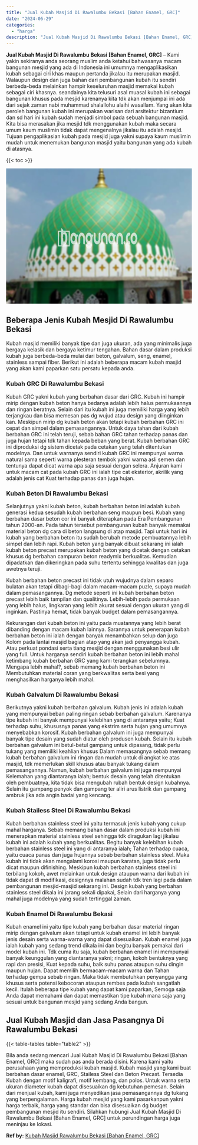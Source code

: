 ```yaml
---
title: "Jual Kubah Masjid Di Rawalumbu Bekasi [Bahan Enamel, GRC]"
date: "2024-06-29"
categories: 
  - "harga"
description: "Jual Kubah Masjid Di Rawalumbu Bekasi [Bahan Enamel, GRC]. Bila anda sedang mencari Jual Kubah Masjid Di Rawalumbu Bekasi [Bahan Enamel, GRC] maka sudah pa..."
---
```


**Jual Kubah Masjid Di Rawalumbu Bekasi \[Bahan Enamel, GRC\]** – Kami yakin sekiranya anda seorang muslim anda ketahui bahwasanya macam bangunan mesjid yang ada di Indonesia ini umumnya mengaplikasikan kubah sebagai ciri khas maupun pertanda jikalau itu merupakan masjid. Walaupun design dan juga bahan dari pembangunan kubah itu sendiri berbeda-beda melainkan hampir keseluruhan masjid memakai kubah sebagai ciri khasnya. seandainya kita telusuri asal muasal kubah ini sebagai bangunan khusus pada mesjid karenanya kita tdk akan menjumpai ini ada dari sejak zaman nabi muhammad shalallohu alaihi wasallam. Yang akan kita peroleh bangunan kubah ini merupakan warisan dari arsitektur bizantium dan sd hari ini kubah sudah menjadi simbol pada sebuah bangunan masjid. Kita bisa merasakan jika mesjid tdk menggunakan kubah maka secara umum kaum muslimin tidak dapat mengenalnya jikalau itu adalah mesjid. Tujuan pengaplikasian kubah pada mesjid juga yakni supaya kaum muslimin mudah untuk menemukan bangunan masjid yaitu bangunan yang ada kubah di atasnya.

{{< toc >}}

![Jual Kubah Masjid Di Rawalumbu Bekasi [Bahan Enamel, GRC]](/images/jual-kubah-masjid-42.png)

## Beberapa Jenis Kubah Mesjid Di Rawalumbu Bekasi

Kubah masjid memiliki banyak tipe dan juga ukuran, ada yang minimalis juga bergaya kelasik dan bergaya ketimur tengahan. Bahan dasar dalam produksi kubah juga berbeda-beda mulai dari beton, galvalum, seng, enamel, stainless sampai fiber. Berikut ini adalah beberapa macam kubah masjid yang akan kami paparkan satu persatu kepada anda.

### Kubah GRC Di Rawalumbu Bekasi

Kubah GRC yakni kubah yang berbahan dasar dari GRC. Kubah ini hampir mirip dengan kubah beton hanya bedanya adalah lebih halus permukaannya dan ringan beratnya. Selain dari itu kubah ini juga memiliki harga yang lebih terjangkau dan bisa memesan pas dg wujud atau design yang diinginkan kan. Meskipun mirip dg kubah beton akan tetapi kubah berbahan GRC ini cepat dan simpel dalam pemasangannya. Untuk daya tahan dari kubah berbahan GRC ini telah teruji, sebab bahan GRC tahan terhadap panas dan juga hujan tetapi tdk tahan kepada beban yang berat. Kubah berbahan GRC ini diproduksi dg sistem dicetak pada cetakan yang telah ditentukan modelnya. Dan untuk warnanya sendiri kubah GRC ini mempunyai warna natural sama seperti warna plesteran tembok yakni warna asli semen dan tentunya dapat dicat warna apa saja sesuai dengan selera. Anjuran kami untuk macam cat pada kubah GRC ini ialah tipe cat eksterior, akrilik yang adalah jenis cat Kuat terhadap panas dan juga hujan.

### Kubah Beton Di Rawalumbu Bekasi

Selanjutnya yakni kubah beton, kubah berbahan beton ini adalah kubah generasi kedua sesudah kubah berbahan seng maupun besi. Kubah yang berbahan dasar beton cor ini banyak diterapkan pada Era Pembangunan tahun 2000-an. Pada tahun tersebut pembangunan kubah banyak memakai material beton dg cara di beton langsung di atap masjid. Tapi untuk hari ini kubah yang berbahan beton itu sudah berubah metode pembuatannya lebih simpel dan lebih rapi. Kubah beton yang banyak dibuat sekarang ini ialah kubah beton precast merupakan kubah beton yang dicetak dengan cetakan khusus dg berbahan campuran beton readymix berkualitas. Kemudian dipadatkan dan dikeringkan pada suhu tertentu sehingga kwalitas dan juga awetnya teruji.

Kubah berbahan beton precast ini tidak utuh wujudnya dalam separo bulatan akan tetapi dibagi-bagi dalam macam-macam puzle, supaya mudah dalam pemasangannya. Dg metode seperti ini kubah berbahan beton precast lebih baik tampilan dan qualitinya. Lebih-lebih pada permukaan yang lebih halus, lingkaran yang lebih akurat sesuai dengan ukuran yang di inginkan. Pastinya hemat, tidak banyak budget dalam pemasangannya.

Kekurangan dari kubah beton ini yaitu pada muatannya yang lebih berat dibanding dengan macam kubah lainnya. Sarannya untuk penerapan kubah berbahan beton ini ialah dengan banyak menambahkan selup dan juga Kolom pada lantai masjid bagian atap yang akan jadi penyangga kubah. Atau perkuat pondasi serta tiang mesjid dengan menggunakan besi ulir yang full. Untuk harganya sendiri kubah berbahan beton ini lebih mahal ketimbang kubah berbahan GRC yang kami terangkan sebelumnya. Mengapa lebih mahal?, sebab memang kubah berbahan beton ini Membutuhkan material coran yang berkwalitas serta besi yang menghasilkan harganya lebih mahal.

### Kubah Galvalum Di Rawalumbu Bekasi

Berikutnya yakni kubah berbahan galvalum. Kubah jenis ini adalah kubah yang mempunyai beban paling ringan sebab berbahan galvalum. Karenanya tipe kubah ini banyak mempunyai kelebihan yang di antaranya yaitu; Kuat terhadap suhu, khususnya panas yang ekstrim serta hujan yang umumnya menyebabkan korosif. Kubah berbahan galvalum ini juga mempunyai banyak tipe desain yang sudah diatur oleh produsen kubah. Selain itu kubah berbahan galvalum ini betul-betul gampang untuk dipasang, tidak perlu tukang yang memiliki keahlian khusus Dalam memasangnya sebab memang kubah berbahan galvalum ini ringan dan mudah untuk di angkat ke atas masjid, tdk memerlukan skill khusus atau banyak tukang dalam pemasangannya. Namun, kubah berbahan galvalum ini juga mempunyai Kelemahan yang diantaranya ialah; bentuk desain yang telah ditentukan oleh pembuatnya, kita tidak bisa mengubah rubah bentuk design kubahnya. Selain itu gampang penyok dan gampang ter aliri arus listrik dan gampang ambruk jika ada angin badai yang kencang.

### Kubah Stailess Steel Di Rawalumbu Bekasi

Kubah berbahan stainless steel ini yaitu termasuk jenis kubah yang cukup mahal harganya. Sebab memang bahan dasar dalam produksi kubah ini menerapkan material stainless steel sehingga tdk diragukan lagi jikalau kubah ini adalah kubah yang berkualitas. Begitu banyak kelebihan kubah berbahan stainless steel ini yang di antaranya ialah; Tahan terhadap cuaca, yaitu cuaca panas dan juga hujannya sebab berbahan stainless steel. Maka kubah ini tidak akan mengalami korosi maupun karatan, juga tidak perlu dicat maupun difinishing. Meskipun kubah berbahan stainless steel ini terbilang kokoh, awet melainkan untuk design ataupun warna dari kubah ini tidak dapat di modifikasi, designnya malahan sudah tdk tren lagi pada dalam pembangunan mesjid-masjid sekarang ini. Design kubah yang berbahan stainless steel dikala ini jarang sekali dipakai, Selain dari harganya yang mahal juga modelnya yang sudah tertinggal zaman.

### Kubah Enamel Di Rawalumbu Bekasi

Kubah enamel ini yaitu tipe kubah yang berbahan dasar material ringan mirip dengan galvalum akan tetapi untuk kubah enamel ini lebih banyak jenis desain serta warna-warna yang dapat disesuaikan. Kubah enamel juga ialah kubah yang sedang trend dikala ini dan begitu banyak pemakai dari model kubah ini. Tdk cuma itu saja, kubah berbahan enamel ini mempunyai banyak keunggulan yang diantaranya yakni; ringan, kokoh bentuknya yang rapi dan presisi, Kuat kepada suhu, baik suhu panas ataupun suhu dingin maupun hujan. Dapat memilih bermacam-macam warna dan Tahan terhadap gempa sebab ringan. Maka tidak membutuhkan penyangga yang khusus serta potensi kebocoran ataupun rembes pada kubah sangatlah kecil. Itulah beberapa tipe kubah yang dapat kami paparkan, Semoga saja Anda dapat memahami dan dapat memastikan tipe kubah mana saja yang sesuai untuk bangunan mesjid yang sedang Anda bangun.

## Jual Kubah Masjid dan Jasa Pasangnya Di Rawalumbu Bekasi

{{< table-tables table="table2" >}}

Bila anda sedang mencari Jual Kubah Masjid Di Rawalumbu Bekasi \[Bahan Enamel, GRC\] maka sudah pas anda berada disini. Karena kami yaitu perusahaan yang memproduksi kubah masjid. Kubah masjid yang kami buat berbahan dasar enamel, GRC, Stailess Steel dan Beton Precast. Tersedia Kubah dengan motif kaligrafi, motif kembang, dan polos. Untuk warna serta ukuran diameter kubah dapat disesuaikan dg kebutuhan pemesan. Selain dari menjual kubah, kami juga menyedikan jasa pemasangannya dg tukang yang berpengalaman. Harga kubah mesjid yang kami pasarkanpun yakni harga terbaik, harga yang standar dan bisa disesuaikan dg budget pembangunan mesjid itu sendiri. Silahkan hubungi Jual Kubah Masjid Di Rawalumbu Bekasi \[Bahan Enamel, GRC\] untuk perundingan harga juga meninjau ke lokasi.

**Ref by:** [Kubah Masjid Rawalumbu Bekasi [Bahan Enamel, GRC]](https://id.wikipedia.org/wiki/Kubah)
